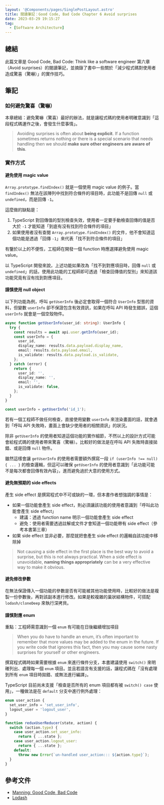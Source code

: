 ```yaml
---
layout: '@Components/pages/SinglePostLayout.astro'
title: 閱讀筆記：Good Code, Bad Code Chapter 6 Avoid surprises
date: 2023-03-29 19:15:27
tag:
  - [Software Architecture]
---
```


## 總結

此篇文章是 Good Code, Bad Code: Think like a software engineer 第六章（Avoid surprises）的閱讀筆記，並摘錄了書中一些關於「減少程式碼對使用者造成驚喜（驚嚇）」的實作技巧。

## 筆記

### 如何避免驚喜（驚嚇）

本章總結：避免驚嚇（驚喜）最好的辦法，就是讓程式碼的使用者明確意識到「這段程式碼運作之後，會發生什麼事情」。

> Avoiding surprises is often about **being explicit**. If a function sometimes returns nothing or there is a special scenario that needs handling then we should **make sure other engineers are aware of this**.

### 實作方式

#### 避免使用 magic value

`Array.prototype.findIndex()` 就是一個使用 magic value 的例子。當 `findIndex()` 無法在該陣列中找到符合條件的項目時，此功能不是回傳 `null` 或 `undefined`，而是回傳 `-1`。

這麼做的缺點是：

1. TypeScript 對回傳值的型別檢查失效，使用者一定要手動檢查回傳的值是否大於 `-1` 才能知道「到底有沒有找到符合條件的項目」
2. 如果使用者沒有查閱 `Array.prototype.findIndex()` 的文件，他不會知道這個功能是透過「回傳 `-1`」來代表「找不到符合條件的項目」

有鑒於以上的不便性，工程師在開發一個 function 時應選擇避免使用 magic value。

以 TypeScript 開發來說，上述功能如果改為「找不到對應項目時，回傳 `null` 或 `undefined`」的話，使用此功能的工程師即可透過「檢查回傳值的型別」來知道該功能究竟有沒有找到對應項目。

#### 謹慎使用 null object

以下列功能為例，呼叫 `getUserInfo` 後必定會取得一個符合 `UserInfo` 型態的資料，但變數 `userInfo` 卻不保證包含有效資訊，如果在呼叫 API 時發生錯誤，這個 `userInfo` 就會是一個空殼物件。

```ts
async function getUserInfo(user_id: string): UserInfo {
  try {
    const results = await api.user.getInfo(user_id);
    const userInfo = {
      user_id,
      display_name: results.data.payload.display_name,
      email: results.data.payload.email,
      is_validate: results.data.payload.is_validate,
    };
  } catch (error) {
    return {
      user_id: '',
      display_name: '',
      email: '',
      is_validate: false,
    };
  }
}

const userInfo = getUserInfo('id_1');
```

若有一個工程師不做任何檢查，直接使用變數 `userInfo` 來渲染畫面的話，就會遇到「呼叫 API 失敗時，畫面上會缺少使用者的相關資訊」的狀況。

除非 `getUserInfo` 的使用者知道這個功能的實作細節，不然以上的設計方式可能會給程式碼的使用者帶來驚喜（驚嚇）。比較好的做法是在呼叫 API 失敗時直接拋錯、或是回傳 `null` 物件。

雖然這樣會讓 `getUserInfo` 的使用者需要額外撰寫一段 `if (userInfo !== null) { ... }` 的檢查邏輯，但這可以確保 `getUserInfo` 的使用者意識到「此功能可能不是每次都會回傳有效內容」，進而避免過於大意的使用方式。

#### 避免無預期的 side effects

產生 side effect 是撰寫程式中不可或缺的一環，但本書作者想強調的事情是：

- 如果一個功能會產生 side effect，則必須讓該功能的使用者意識到「呼叫此功能會產生 side effect」
  - 建議：透過 function name 明示一個功能會產生 side effect
  - 避免：使用者需要透過註解或文件才會知道一個功能帶有 side effect（參考本書第三章）
- 如果 side effect 並非必要，那麼就把會產生 side effect 的邏輯自該功能中移除掉

> Not causing a side effect in the first place is the best way to avoid a surprise, but this is not always practical. When a side effect is unavoidable, **naming things appropriately** can be a very effective way to make it obvious.

#### 避免修改參數

在無法保證傳入一個功能的參數是否有可能被其他功能使用時，比較好的做法是複製一份參數後，再對該副本進行修改。如果是較複雜的巢狀結構物件，可搭配 `lodash/cloneDeep` 來執行深拷貝。

#### 謹慎對應 enum

重點：工程師需意識到一個 `enum` 有可能在日後繼續增加項目

> When you do have to handle an enum, it’s often important to remember that more values may be added to the enum in the future. If you write code that ignores this fact, then you may cause some nasty surprises for yourself or other engineers.

撰寫程式碼時如果需要根據 `enum` 來進行條件分支，本書建議使用 `switch()` 來明確列出、處理每一個 `enum` 項目。並且若語言有支援的話，讓程式碼在「沒有處理到所有 `enum` 項目時拋錯、或無法進行編譯」。

TypeScript 目前尚未支援「檢查是否所有的 enum 項目都有被 `switch() case` 使用」，一種做法是在 `default` 分支中進行例外處理：

```ts
enum user_action {
  set_user_info = 'set_user_info',
  logout_user = 'logout_user',
}

function reduxUserReducer(state, action) {
  switch (action.type) {
    case user_action.set_user_info:
      return { ...state };
    case user_action.logout_user:
      return { ...state };
    default:
      throw new Error(`un-handled user_action::: ${action.type}`);
  }
}
```

## 參考文件

- [Manning: Good Code, Bad Code](https://www.manning.com/books/good-code-bad-code)
- [Lodash](https://lodash.com/)

